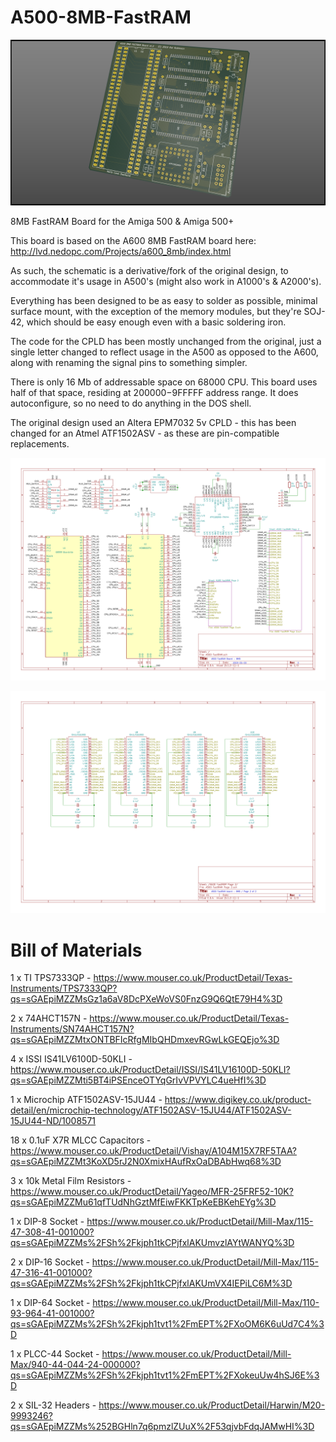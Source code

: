 # A500-8MB-FastRAM

![A500 8MB FastRAM Board](A500%20FastRAM%20Orth4.png?raw=true "A500 8MB FastRAM Board")

8MB FastRAM Board for the Amiga 500 &amp; Amiga 500+

This board is based on the A600 8MB FastRAM board here: http://lvd.nedopc.com/Projects/a600_8mb/index.html

As such, the schematic is a derivative/fork of the original design, to accommodate it's usage in A500's (might also work in A1000's & A2000's).

Everything has been designed to be as easy to solder as possible, minimal surface mount, with the exception of the memory modules, but they're SOJ-42, which should be easy enough even with a basic soldering iron.

The code for the CPLD has been mostly unchanged from the original, just a single letter changed to reflect usage in the A500 as opposed to the A600, along with renaming the signal pins to something simpler.

There is only 16 Mb of addressable space on 68000 CPU. This board uses half of that space, residing at $200000-$9FFFFF address range. It does autoconfigure, so no need to do anything in the DOS shell.

The original design used an Altera EPM7032 5v CPLD - this has been changed for an Atmel ATF1502ASV - as these are pin-compatible replacements. 

![A500 8MB FastRAM Board - Schematic Page 1](Schematic%20Page%201.png?raw=true "A500 8MB FastRAM Board - Schematic Page 1")

![A500 8MB FastRAM Board - Schematic Page 2](Schematic%20Page%202.png?raw=true "A500 8MB FastRAM Board - Schematic Page 2")

# Bill of Materials

1 x TI TPS7333QP - https://www.mouser.co.uk/ProductDetail/Texas-Instruments/TPS7333QP?qs=sGAEpiMZZMsGz1a6aV8DcPXeWoVS0FnzG9Q6QtE79H4%3D

2 x 74AHCT157N - https://www.mouser.co.uk/ProductDetail/Texas-Instruments/SN74AHCT157N?qs=sGAEpiMZZMtxONTBFIcRfgMIbQHDmxevRGwLkGEQEjo%3D

4 x ISSI IS41LV6100D-50KLI - https://www.mouser.co.uk/ProductDetail/ISSI/IS41LV16100D-50KLI?qs=sGAEpiMZZMti5BT4iPSEnceOTYqGrIvVPVYLC4ueHfI%3D

1 x Microchip ATF1502ASV-15JU44 - https://www.digikey.co.uk/product-detail/en/microchip-technology/ATF1502ASV-15JU44/ATF1502ASV-15JU44-ND/1008571

18 x 0.1uF X7R MLCC Capacitors - https://www.mouser.co.uk/ProductDetail/Vishay/A104M15X7RF5TAA?qs=sGAEpiMZZMt3KoXD5rJ2N0XmixHAufRxOaDBAbHwq68%3D

3 x 10k Metal Film Resistors - https://www.mouser.co.uk/ProductDetail/Yageo/MFR-25FRF52-10K?qs=sGAEpiMZZMu61qfTUdNhGztMfEiwFKKTpKeEBKehEYg%3D

1 x DIP-8 Socket - https://www.mouser.co.uk/ProductDetail/Mill-Max/115-47-308-41-001000?qs=sGAEpiMZZMs%2FSh%2Fkjph1tkCPjfxlAKUmvzlAYtWANYQ%3D

2 x DIP-16 Socket - https://www.mouser.co.uk/ProductDetail/Mill-Max/115-47-316-41-001000?qs=sGAEpiMZZMs%2FSh%2Fkjph1tkCPjfxlAKUmVX4IEPiLC6M%3D

1 x DIP-64 Socket - https://www.mouser.co.uk/ProductDetail/Mill-Max/110-93-964-41-001000?qs=sGAEpiMZZMs%2FSh%2Fkjph1tvt1%2FmEPT%2FXoOM6K6uUd7C4%3D

1 x PLCC-44 Socket - https://www.mouser.co.uk/ProductDetail/Mill-Max/940-44-044-24-000000?qs=sGAEpiMZZMs%2FSh%2Fkjph1tvt1%2FmEPT%2FXokeuUw4hSJ6E%3D

2 x SIL-32 Headers - https://www.mouser.co.uk/ProductDetail/Harwin/M20-9993246?qs=sGAEpiMZZMs%252BGHln7q6pmzlZUuX%2F53qjvbFdqJAMwHI%3D
